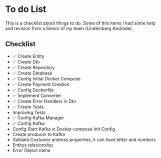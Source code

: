 # To do List

This is a checklist about things to do.
Some of this items I had some help and revision from a Senior of my team (Lindemberg Andrade).

## Checklist

- ✅ Create Entity 
- ✅ Create Dto 
- ✅ Create Repository 
- ✅ Create Database 
- ✅ Config Initial Docker Compose 
- ✅ Create Payment Creation 
- ✅ Config Dockerfile 
- ✅ Implement Converter 
- ✅ Create Error Handlers in Dto 
- ✅ Create Tests 
- Improving Tests
- ✅ Config Kafka Manager
- ✅ Config Kafka
- Config Start Kafka in Docker-compose Init Config
- Create producer to Kafka
- Validate Costumer andress properties, it can have letter and numbers
- Entitys relacionship  
- Error Object name 
